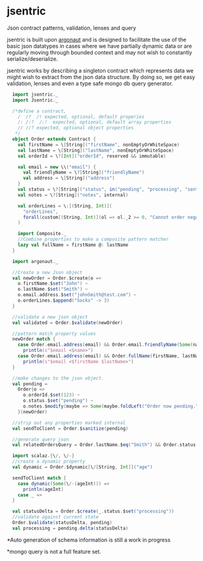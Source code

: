 # jsentric
Json contract patterns, validation, lenses and query

jsentric is built upon [argonaut][] and is designed to facilitate the use of the basic json datatypes in cases where we have partially dynamic data or are regularly moving through bounded context and may not wish to constantly serialize/deserialize.

jsentric works by describing a singleton contract which represents data we might wish to extract from the json data structure.  By doing so, we get easy validation, lenses and even a type safe mongo db query generator.

```scala
  import jsentric._
  import Jsentric._

  /*define a contract,
    /  /?  /! expected, optional, default properies
    /: /:?  /:!  expected, optional, default array properties
    // //? expected, optional object properties
   */
  object Order extends Contract {
    val firstName = \[String]("firstName", nonEmptyOrWhiteSpace)
    val lastName = \[String]("lastName", nonEmptyOrWhiteSpace)
    val orderId = \?[Int]("orderId", reserved && immutable)

    val email = new \\("email") {
      val friendlyName = \?[String]("friendlyName")
      val address = \[String]("address")
    }
    val status = \?[String]("status", in("pending", "processing", "sent") && reserved)
    val notes = \?[String]("notes", internal)

    val orderLines = \:[(String, Int)](
      "orderLines", 
      forall(custom[(String, Int)](ol => ol._2 >= 0, "Cannot order negative items"))
    )

    import Composite._
    //Combine properties to make a composite pattern matcher
    lazy val fullName = firstName @: lastName
  }

  import argonaut._

  //Create a new Json object
  val newOrder = Order.$create{o =>
    o.firstName.$set("John") ~
    o.lastName.$set("Smith") ~
    o.email.address.$set("johnSmith@test.com") ~
    o.orderLines.$append("Socks" -> 3)
  }

  //validate a new json object
  val validated = Order.$validate(newOrder)

  //pattern match property values
  newOrder match {
    case Order.email.address(email) && Order.email.friendlyName(Some(name)) =>
      println(s"$email <$name>")
    case Order.email.address(email) && Order.fullName(firstName, lastName) =>
      println(s"$email <$firstName $lastName>")
  }

  //make changes to the json object.
  val pending =
    Order{o =>
      o.orderId.$set(123) ~
      o.status.$set("pending") ~
      o.notes.$modify(maybe => Some(maybe.foldLeft("Order now pending.")(_ + _)))
    }(newOrder)

  //strip out any properties marked internal
  val sendToClient = Order.$sanitize(pending)

  //generate query json
  val relatedOrdersQuery = Order.lastName.$eq("Smith") && Order.status.$in("processing", "sent")

  import scalaz.{\/, \/-}
  //create a dynamic property
  val dynamic = Order.$dynamic[\/[String, Int]]("age")

  sendToClient match {
    case dynamic(Some(\/-(ageInt))) =>
      println(ageInt)
    case _ =>
  }

  val statusDelta = Order.$create(_.status.$set("processing"))
  //validate against current state
  Order.$validate(statusDelta, pending)
  val processing = pending.delta(statusDelta)

```

*Auto generation of schema information is still a work in progress

*mongo query is not a full feature set.

[argonaut]: http://argonaut.io/
